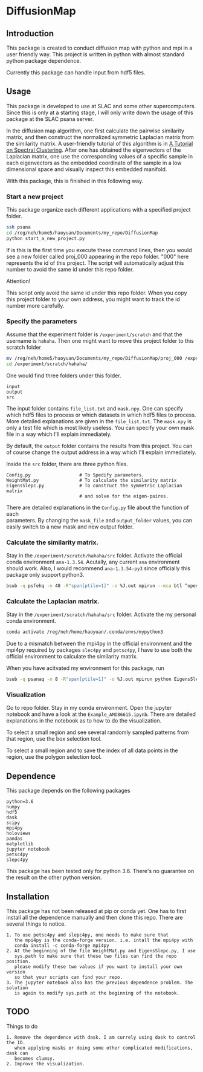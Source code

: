 # DiffusionMap

## Introduction
This package is created to conduct diffusion map with
python and mpi in a user friendly way. This project 
is written in python with almost standard python package dependence. 

Currently this package can handle input from hdf5 files.

## Usage
This package is developed to use at SLAC and some other supercomputers. Since this is 
only at a starting stage, I will only write down the usage of this package at the SLAC 
psana server.

In the diffusion map algorithm, one first calculate the pairwise similarity matrix, and 
then construct the normalized symmetric Laplacian matrix from the similarity matrix. A
user-friendly tutorial of this algorithm is in
[A Tutorial on Spectral Clustering](https://arxiv.org/pdf/0711.0189.pdf).
After one has obtained the eigenvectors of the Laplacian matrix, one use the 
corresponding values of a specific sample in each eigenvectors as the embedded
coordinate of the sample in a low dimensional space and visually inspect this 
embedded manifold.

With this package, this is finished in this following way.

### Start a new project
This package organize each different applications with a specified project folder.
```bash
ssh psana
cd /reg/neh/home5/haoyuan/Documents/my_repo/DiffusionMap
python start_a_new_project.py
```
If is this is the first time you execute these command lines, then you would see a
new folder called proj_000 appearing in the repo folder. "000" here represents the id
of this project. The script will automatically adjust this number to avoid the same 
id under this repo folder. 

Attention!

This script only avoid the same id under this repo folder. When you copy this project
folder to your own address, you might want to track the id number more carefully.

### Specify the parameters
Assume that the experiment folder is `/experiment/scratch` and that 
the username is `hahaha`. Then one might want to move this project folder to this
scratch folder  

```bash
mv /reg/neh/home5/haoyuan/Documents/my_repo/DiffusionMap/proj_000 /experiment/scratch/hahaha/
cd /experiment/scratch/hahaha/ 
```
One would find three folders under this folder.

    input
    output
    src
    
The input folder contains `file_list.txt` and `mask.npy`. One can specify which hdf5 
files to process or which datasets in which hdf5 files to process. More detailed 
explanations are given in the `file_list.txt`. The `mask.npy` is only a test file which
is most likely useless. You can specify your own mask file in a way which I'll explain
immediately.

By default, the `output` folder contains the results from this project. You can of
course change the output address in a way which I'll explain
immediately.

Inside the `src` folder, there are three python files.

    Config.py                  # To Spedify parameters.
    WeightMat.py               # To calculate the similarity matrix
    EigensSlepc.py             # To construct the symmetric Laplacian matrix
                               # and solve for the eigen-paires.
    
There are detailed explanations in the `Config.py` file about the function of each  
parameters. By changing the `mask_file` and `output_folder` values, you can easily 
switch to a new mask and new output folder.

### Calculate the similarity matrix.
Stay in the `/experiment/scratch/hahaha/src` folder.
Activate the official conda environment `ana-1.3.54`.
Acutally, any current `ana` environment should work.
Also, I would recommend `ana-1.3.54-py3` since officially
this package only support python3.

```bash
bsub -q psfehq -n 48 -R"span[ptile=1]" -o %J.out mpirun --mca btl ^openib python WeightMat.py
```

### Calculate the Laplacian matrix.
Stay in the `/experiment/scratch/hahaha/src` folder.
Activate the my personal conda environment.
```bash
conda activate /reg/neh/home/haoyuan/.conda/envs/mypython3
```
Due to a mismatch between the mpi4py in the official environment 
and the mpi4py required by packages `slec4py` and `petsc4py`, I have 
to use both the official environment to calculate the similarity matrix.

When you have acitvated my environment for this package, run
```bash
bsub -q psanaq -n 8 -R"span[ptile=1]" -o %J.out mpirun python EigensSlepc.py
```

### Visualization
Go to repo folder. Stay in my conda environment.
Open the jupyter notebook and have a look at the `Example_AMO86615.ipynb`.
There are detailed explanations in the notebook as to how to do the visualization.

To select a small region and see several randomly sampled patterns from that
region, use the box selection tool.

To select a small region and to save the index of all data points in the region,
use the polygon selection tool.

## Dependence
This package depends on the following packages

    python=3.6
    numpy
    hdf5
    dask
    scipy
    mpi4py
    holoviews
    pandas
    matplotlib
    jupyter notebook
    petsc4py
    slepc4py
 
This package has been tested only for python 3.6.
There's no guarantee on the result on the other python version. 

## Installation
This package has not been released at pip or conda yet. One has to first 
install all the dependence manually and then clone this repo. There
are several things to notice.

    1. To use petsc4py and slepc4py, one needs to make sure that 
       the mpi4py is the conda-forge version. i.e. intall the mpi4py with
       conda install -c conda-forge mpi4py
    2. At the beginning of the file WeightMat.py and EigensSlepc.py, I use
       sys.path to make sure that these two files can find the repo position.
       please modify these two values if you want to install your own version
       so that your scripts can find your repo.
    3. The jupyter notebook also has the previous dependence problem. The solution
       is again to modify sys.path at the beginning of the notebook.  

    
  
## TODO
Things to do

    1. Remove the dependence with dask. I am currely using dask to control the IO.
       when applying masks or doing some other complicated modifications, dask can
       becomes clumsy.
    2. Improve the visualization.




